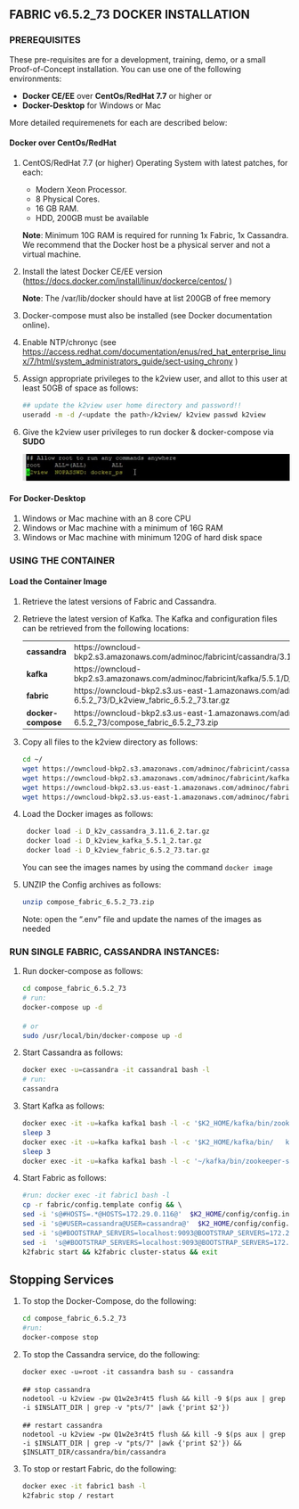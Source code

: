 ## FABRIC v6.5.2_73 DOCKER INSTALLATION 

### PREREQUISITES 

These pre-requisites are for a development, training, demo, or a small Proof-of-Concept installation. You can use one of the following environments:  

- **Docker CE/EE** over **CentOs/RedHat 7.7** or higher 
   or 
- **Docker-Desktop** for Windows or Mac 

More detailed requiremenets for each are described below: 

#### Docker over CentOs/RedHat

1. CentOS/RedHat 7.7 (or higher) Operating System with latest patches, for each: 

   - Modern Xeon Processor. 
   - 8 Physical Cores. 
   - 16 GB RAM. 
   - HDD, 200GB must be available 

    **Note**: Minimum 10G RAM is required for running 1x Fabric, 1x Cassandra. We recommend that the Docker host be a physical server and not a virtual machine.  

2.	Install the latest Docker CE/EE version (https://docs.docker.com/install/linux/dockerce/centos/ ) 

    **Note**: The /var/lib/docker should have at list 200GB of free memory
   
3.	Docker-compose must also be installed (see Docker documentation online).  

4.	Enable NTP/chronyc (see https://access.redhat.com/documentation/enus/red_hat_enterprise_linux/7/html/system_administrators_guide/sect-using_chrony ) 

5.	Assign appropriate privileges to the k2view user, and allot to this user at least 50GB of space as follows: 

      ~~~bash
      ## update the k2view user home directory and password!! 
      useradd -m -d /<update the path>/k2view/ k2view passwd k2view 
      ~~~
6. Give the k2view user privileges to run docker & docker-compose via **SUDO** 

   <img src="../images/sudo_config.jpg" style="zoom:%;" />



####  For Docker-Desktop 

1. Windows or Mac machine with an 8 core CPU 
2. Windows or Mac machine with a minimum of 16G RAM 
3. Windows or Mac machine with minimum 120G of hard disk space  



### USING THE CONTAINER

#### Load the Container Image 

1. Retrieve the latest versions of Fabric and Cassandra. 
2. Retrieve the latest version of Kafka. The Kafka and configuration files can be retrieved from the following locations:  

   <table style="border-collapse: collapse; width: 100%;">
   <tbody>
   <tr>
   <td style="width: 50%; height: 18px;"><strong>cassandra </strong></td>
   <td style="width: 50%; height: 18px;">https://owncloud-bkp2.s3.amazonaws.com/adminoc/fabricint/cassandra/3.11.6/openjdk/D_k2v_cassandra_3.11.6_2.tar.gz 
   </td>
   </tr>
   <tr>
   <td style="width: 50%; height: 18px;"><strong>kafka </strong></td>
   <td style="width: 50%; height: 18px;">https://owncloud-bkp2.s3.amazonaws.com/adminoc/fabricint/kafka/5.5.1/D_k2view_kafka_5.5.1_2.tar.gz</td>
   </tr>
   <tr>
   <td style="width: 50%; height: 18px;"><strong>fabric </strong></td>
   <td style="width: 50%; height: 18px;">https://owncloud-bkp2.s3.us-east-1.amazonaws.com/adminoc/fabricint/fabric_6.5/6.5.2/Server/fabric-6.5.2_73/D_k2view_fabric_6.5.2_73.tar.gz</td>
   </tr>
   <tr>
   <td style="width: 50%; height: 18px;"><strong>docker-compose </strong></td>
   <td style="width: 50%; height: 18px;">https://owncloud-bkp2.s3.us-east-1.amazonaws.com/adminoc/fabricint/fabric_6.5/6.5.2/Server/fabric-6.5.2_73/compose_fabric_6.5.2_73.zip</td>
   </tr>
   </tbody>
   </table>
   
3. Copy all files to the k2view directory as follows: 

   ~~~bash
   cd ~/ 
   wget https://owncloud-bkp2.s3.amazonaws.com/adminoc/fabricint/cassandra/3.11.6/openjdk/D_k2v_cassandra_3.11.6_2.tar.gz  
   wget https://owncloud-bkp2.s3.amazonaws.com/adminoc/fabricint/kafka/5.5.1/D_k2view_kafka_5.5.1_2.tar.gz  
   wget https://owncloud-bkp2.s3.us-east-1.amazonaws.com/adminoc/fabricint/fabric_6.5/6.5.2/Server/fabric-6.5.2_73/D_k2view_fabric_6.5.2_73.tar.gz
   wget https://owncloud-bkp2.s3.us-east-1.amazonaws.com/adminoc/fabricint/fabric_6.5/6.5.2/Server/fabric-6.5.2_73/compose_fabric_6.5.2_73.zip
   ~~~

   

4. Load the Docker images as follows:
   ~~~bash
    docker load -i D_k2v_cassandra_3.11.6_2.tar.gz 
    docker load -i D_k2view_kafka_5.5.1_2.tar.gz 
    docker load -i D_k2view_fabric_6.5.2_73.tar.gz 
   ~~~
   
   You can see the images names by using the command `docker image`  
   
5. UNZIP the Config archives as follows: 

   ```bash
   unzip compose_fabric_6.5.2_73.zip 
   ```
   Note: open the “.env” file and update the names of the images as needed 


### RUN SINGLE FABRIC, CASSANDRA INSTANCES:

1. Run docker-compose as follows:

   ~~~bash
   cd compose_fabric_6.5.2_73
   # run:  
   docker-compose up -d 
   
   # or  
   sudo /usr/local/bin/docker-compose up -d  
   ~~~

2.	Start Cassandra as follows: 

      ~~~bash
      docker exec -u=cassandra -it cassandra1 bash -l
      # run:
      cassandra
      ~~~

3.	Start Kafka as follows:  
      ~~~bash
      docker exec -it -u=kafka kafka1 bash -l -c '$K2_HOME/kafka/bin/zookeeper-server-start -daemon $K2_HOME/kafka/zookeeper.properties' 
      sleep 3 
      docker exec -it -u=kafka kafka1 bash -l -c '$K2_HOME/kafka/bin/   kafka-server-start -daemon $K2_HOME/kafka/server.properties' 
      sleep 3 
      docker exec -it -u=kafka kafka1 bash -l -c '~/kafka/bin/zookeeper-shell    localhost:2181 <<< "ls /brokers/ids"'
      ~~~

4.	Start Fabric as follows:  
      ~~~bash
      #run: docker exec -it fabric1 bash -l 
      cp -r fabric/config.template config && \ 
      sed -i 's@#HOSTS=.*@HOSTS=172.29.0.116@'  $K2_HOME/config/config.ini &&    \ 
      sed -i 's@#USER=cassandra@USER=cassandra@'  $K2_HOME/config/config.ini   && \ 
      sed -i 's@#BOOTSTRAP_SERVERS=localhost:9093@BOOTSTRAP_SERVERS=172.29.0. 115:9093@'  $K2_HOME/config/config.ini && \ 
      sed -i  's@#BOOTSTRAP_SERVERS=localhost:9093@BOOTSTRAP_SERVERS=172.29.0.   115:9093@'  $K2_HOME/config/iifConfig.ini && \ 
      k2fabric start && k2fabric cluster-status && exit
      ~~~


## Stopping Services

1.	To stop the Docker-Compose, do the following:  

      ~~~bash
      cd compose_fabric_6.5.2_73 
      #run: 
      docker-compose stop
      ~~~
 
2.	To stop the Cassandra service, do the following:  
 
      ~~~bah
      docker exec -u=root -it cassandra bash su - cassandra 

      ## stop cassandra  
      nodetool -u k2view -pw Q1w2e3r4t5 flush && kill -9 $(ps aux | grep -i $INSLATT_DIR | grep -v "pts/7" |awk {'print $2'})  
      
      ## restart cassandra  
      nodetool -u k2view -pw Q1w2e3r4t5 flush && kill -9 $(ps aux | grep -i $INSLATT_DIR | grep -v "pts/7" |awk {'print $2'}) && $INSLATT_DIR/cassandra/bin/cassandra 

      ~~~
 
 
3.	To stop or restart Fabric, do the following:  
 
      ~~~bash
      docker exec -it fabric1 bash -l  
      k2fabric stop / restart  
      ~~~
 
 
